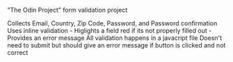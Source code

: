 "The Odin Project" form validation project

Collects Email, Country, Zip Code, Password, and Password confirmation
Uses inline validation 
    - Higlights a field red if its not properly filled out 
    - Provides an error message
All validation happens in a javacript file
Doesn't need to submit but should give an error message if button is 
    clicked and not correct
